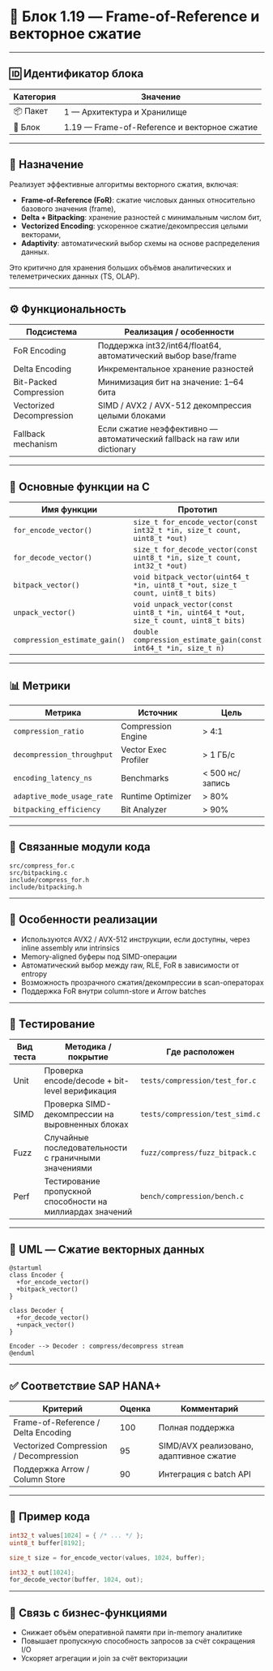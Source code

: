 # 🧮 Блок 1.19 — Frame-of-Reference и векторное сжатие

---

## 🆔 Идентификатор блока

| Категория | Значение                                     |
| --------- | -------------------------------------------- |
| 📦 Пакет  | 1 — Архитектура и Хранилище                  |
| 🔢 Блок   | 1.19 — Frame-of-Reference и векторное сжатие |

---

## 🎯 Назначение

Реализует эффективные алгоритмы векторного сжатия, включая:

* **Frame-of-Reference (FoR)**: сжатие числовых данных относительно базового значения (frame),
* **Delta + Bitpacking**: хранение разностей с минимальным числом бит,
* **Vectorized Encoding**: ускоренное сжатие/декомпрессия целыми векторами,
* **Adaptivity**: автоматический выбор схемы на основе распределения данных.

Это критично для хранения больших объёмов аналитических и телеметрических данных (TS, OLAP).

---

## ⚙️ Функциональность

| Подсистема               | Реализация / особенности                                                 |
| ------------------------ | ------------------------------------------------------------------------ |
| FoR Encoding             | Поддержка int32/int64/float64, автоматический выбор base/frame           |
| Delta Encoding           | Инкрементальное хранение разностей                                       |
| Bit-Packed Compression   | Минимизация бит на значение: 1–64 бита                                   |
| Vectorized Decompression | SIMD / AVX2 / AVX-512 декомпрессия целыми блоками                        |
| Fallback mechanism       | Если сжатие неэффективно — автоматический fallback на raw или dictionary |

---

## 🔧 Основные функции на C

| Имя функции                   | Прототип                                                                           | Назначение                   |
| ----------------------------- | ---------------------------------------------------------------------------------- | ---------------------------- |
| `for_encode_vector()`         | `size_t for_encode_vector(const int32_t *in, size_t count, uint8_t *out)`          | Сжатие FoR + delta + bitpack |
| `for_decode_vector()`         | `size_t for_decode_vector(const uint8_t *in, size_t count, int32_t *out)`          | Распаковка FoR               |
| `bitpack_vector()`            | `void bitpack_vector(uint64_t *in, uint8_t *out, size_t count, uint8_t bits)`      | Побитовое уплотнение         |
| `unpack_vector()`             | `void unpack_vector(const uint8_t *in, uint64_t *out, size_t count, uint8_t bits)` | Обратное преобразование      |
| `compression_estimate_gain()` | `double compression_estimate_gain(const int64_t *in, size_t n)`                    | Оценка выгоды сжатия         |

---

## 📊 Метрики

| Метрика                    | Источник             | Цель            |
| -------------------------- | -------------------- | --------------- |
| `compression_ratio`        | Compression Engine   | > 4:1           |
| `decompression_throughput` | Vector Exec Profiler | > 1 ГБ/с        |
| `encoding_latency_ns`      | Benchmarks           | < 500 нс/запись |
| `adaptive_mode_usage_rate` | Runtime Optimizer    | > 80%           |
| `bitpacking_efficiency`    | Bit Analyzer         | > 90%           |

---

## 📂 Связанные модули кода

```
src/compress_for.c
src/bitpacking.c
include/compress_for.h
include/bitpacking.h
```

---

## 🧠 Особенности реализации

* Используются AVX2 / AVX-512 инструкции, если доступны, через inline assembly или intrinsics
* Memory-aligned буферы под SIMD-операции
* Автоматический выбор между raw, RLE, FoR в зависимости от entropy
* Возможность прозрачного сжатия/декомпрессии в scan-операторах
* Поддержка FoR внутри column-store и Arrow batches

---

## 🧪 Тестирование

| Вид теста | Методика / покрытие                                        | Где расположен                  |
| --------- | ---------------------------------------------------------- | ------------------------------- |
| Unit      | Проверка encode/decode + bit-level верификация             | `tests/compression/test_for.c`  |
| SIMD      | Проверка SIMD-декомпрессии на выровненных блоках           | `tests/compression/test_simd.c` |
| Fuzz      | Случайные последовательности с граничными значениями       | `fuzz/compress/fuzz_bitpack.c`  |
| Perf      | Тестирование пропускной способности на миллиардах значений | `bench/compression/bench.c`     |

---

## 📐 UML — Сжатие векторных данных

```plantuml
@startuml
class Encoder {
  +for_encode_vector()
  +bitpack_vector()
}

class Decoder {
  +for_decode_vector()
  +unpack_vector()
}

Encoder --> Decoder : compress/decompress stream
@enduml
```

---

## ✅ Соответствие SAP HANA+

| Критерий                               | Оценка | Комментарий                             |
| -------------------------------------- | ------ | --------------------------------------- |
| Frame-of-Reference / Delta Encoding    | 100    | Полная поддержка                        |
| Vectorized Compression / Decompression | 95     | SIMD/AVX реализовано, адаптивное сжатие |
| Поддержка Arrow / Column Store         | 90     | Интеграция с batch API                  |

---

## 📎 Пример кода

```c
int32_t values[1024] = { /* ... */ };
uint8_t buffer[8192];

size_t size = for_encode_vector(values, 1024, buffer);

int32_t out[1024];
for_decode_vector(buffer, 1024, out);
```

---

## 📌 Связь с бизнес-функциями

* Снижает объём оперативной памяти при in-memory аналитике
* Повышает пропускную способность запросов за счёт сокращения I/O
* Ускоряет агрегации и join за счёт векторизации
